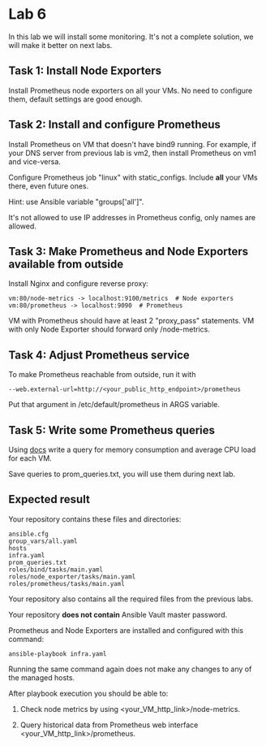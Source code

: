 # Lab 6

In this lab we will install some monitoring. It's not a complete solution, we will make it better on next labs.

## Task 1: Install Node Exporters

Install Prometheus node exporters on all your VMs. No need to configure them, default settings are good enough.  

## Task 2: Install and configure Prometheus

Install Prometheus on VM that doesn't have bind9 running. For example, if your DNS server from previous lab is vm2, then install Prometheus on vm1 and vice-versa.

Configure Prometheus job "linux" with static_configs. Include **all** your VMs there, even future ones.

Hint: use Ansible variable "groups['all']".

It's not allowed to use IP addresses in Prometheus config, only names are allowed.

## Task 3: Make Prometheus and Node Exporters available from outside

Install Nginx and configure reverse proxy:

    vm:80/node-metrics -> localhost:9100/metrics  # Node exporters
    vm:80/prometheus -> localhost:9090  # Prometheus

VM with Prometheus should have at least 2 "proxy_pass" statements. VM with only Node Exporter should forward only /node-metrics.

## Task 4: Adjust Prometheus service

To make Prometheus reachable from outside, run it with

    --web.external-url=http://<your_public_http_endpoint>/prometheus

Put that argument in /etc/default/prometheus in ARGS variable.

## Task 5: Write some Prometheus queries

Using [docs](https://prometheus.io/docs/prometheus/latest/querying/basics/)
write a query for memory consumption and average CPU load for each VM.

Save queries to prom_queries.txt, you will use them during next lab.

## Expected result

Your repository contains these files and directories:

    ansible.cfg
    group_vars/all.yaml
    hosts
    infra.yaml
    prom_queries.txt
    roles/bind/tasks/main.yaml
    roles/node_exporter/tasks/main.yaml
    roles/prometheus/tasks/main.yaml

Your repository also contains all the required files from the previous labs.

Your repository **does not contain** Ansible Vault master password.

Prometheus and Node Exporters are installed and configured with this command:

	ansible-playbook infra.yaml

Running the same command again does not make any changes to any of the managed
hosts.

After playbook execution you should be able to:

1. Check node metrics by using \<your_VM_http_link\>/node-metrics.

2. Query historical data from Prometheus web interface \<your_VM_http_link\>/prometheus.
